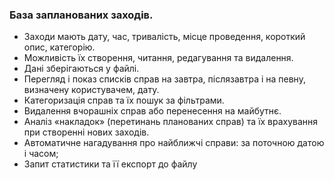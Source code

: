 ### База запланованих заходів.
- Заходи мають дату, час, тривалість, місце проведення, короткий опис, категорію.
- Можливість їх створення, читання, редагування та видалення.
- Дані зберігаються у файлі.
- Перегляд і показ списків справ на завтра, післязавтра і на певну, визначену користувачем, дату.
- Категоризація справ та їх пошук за фільтрами.
- Видалення вчорашніх справ або перенесення на майбутнє.
- Аналіз «накладок» (перетинань планованих справ) та їх врахування при створенні нових заходів.
- Автоматичне нагадування про найближчі справи: за поточною датою і часом;
- Запит статистики та її експорт до файлу
